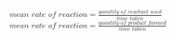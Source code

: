 <math xmlns="http://www.w3.org/1998/Math/MathML">
  <mi>m</mi>
  <mi>e</mi>
  <mi>a</mi>
  <mi>n</mi>
  <mtext>&#xA0;</mtext>
  <mi>r</mi>
  <mi>a</mi>
  <mi>t</mi>
  <mi>e</mi>
  <mtext>&#xA0;</mtext>
  <mi>o</mi>
  <mi>f</mi>
  <mtext>&#xA0;</mtext>
  <mi>r</mi>
  <mi>e</mi>
  <mi>a</mi>
  <mi>c</mi>
  <mi>t</mi>
  <mi>i</mi>
  <mi>o</mi>
  <mi>n</mi>
  <mo>=</mo>
  <mfrac>
    <mrow>
      <mi>q</mi>
      <mi>u</mi>
      <mi>a</mi>
      <mi>n</mi>
      <mi>t</mi>
      <mi>i</mi>
      <mi>t</mi>
      <mi>y</mi>
      <mtext>&#xA0;</mtext>
      <mi>o</mi>
      <mi>f</mi>
      <mtext>&#xA0;</mtext>
      <mi>r</mi>
      <mi>e</mi>
      <mi>a</mi>
      <mi>c</mi>
      <mi>t</mi>
      <mi>a</mi>
      <mi>n</mi>
      <mi>t</mi>
      <mtext>&#xA0;</mtext>
      <mi>u</mi>
      <mi>s</mi>
      <mi>e</mi>
      <mi>d</mi>
    </mrow>
    <mrow>
      <mi>t</mi>
      <mi>i</mi>
      <mi>m</mi>
      <mi>e</mi>
      <mtext>&#xA0;</mtext>
      <mi>t</mi>
      <mi>a</mi>
      <mi>k</mi>
      <mi>e</mi>
      <mi>n</mi>
    </mrow>
  </mfrac>
</math>

<math xmlns="http://www.w3.org/1998/Math/MathML">
  <mi>m</mi>
  <mi>e</mi>
  <mi>a</mi>
  <mi>n</mi>
  <mtext>&#xA0;</mtext>
  <mi>r</mi>
  <mi>a</mi>
  <mi>t</mi>
  <mi>e</mi>
  <mtext>&#xA0;</mtext>
  <mi>o</mi>
  <mi>f</mi>
  <mtext>&#xA0;</mtext>
  <mi>r</mi>
  <mi>e</mi>
  <mi>a</mi>
  <mi>c</mi>
  <mi>t</mi>
  <mi>i</mi>
  <mi>o</mi>
  <mi>n</mi>
  <mo>=</mo>
  <mfrac>
    <mrow>
      <mi>q</mi>
      <mi>u</mi>
      <mi>a</mi>
      <mi>n</mi>
      <mi>t</mi>
      <mi>i</mi>
      <mi>t</mi>
      <mi>y</mi>
      <mtext>&#xA0;</mtext>
      <mi>o</mi>
      <mi>f</mi>
      <mtext>&#xA0;</mtext>
      <mi>p</mi>
      <mi>r</mi>
      <mi>o</mi>
      <mi>d</mi>
      <mi>u</mi>
      <mi>c</mi>
      <mi>t</mi>
      <mtext>&#xA0;</mtext>
      <mi>f</mi>
      <mi>o</mi>
      <mi>r</mi>
      <mi>m</mi>
      <mi>e</mi>
      <mi>d</mi>
    </mrow>
    <mrow>
      <mi>t</mi>
      <mi>i</mi>
      <mi>m</mi>
      <mi>e</mi>
      <mtext>&#xA0;</mtext>
      <mi>t</mi>
      <mi>a</mi>
      <mi>k</mi>
      <mi>e</mi>
      <mi>n</mi>
    </mrow>
  </mfrac>
</math>